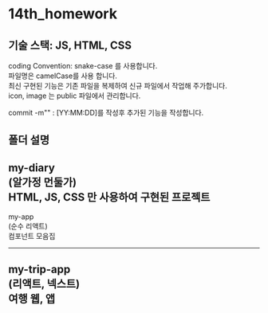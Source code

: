 # 14th_homework


기술 스택: JS, HTML, CSS
---
coding Convention: snake-case 를 사용합니다. <br/>
파일명은 camelCase를 사용 합니다. <br/>
최신 구현된 기능은 기존 파일을 복제하여 신규 파일에서 작업해 주가합니다. <br/>
icon, image 는 public 파일에서 관리합니다. <br/>

commit -m"" : [YY:MM:DD]를 작성후 추가된 기능을 작성합니다.<br/>




폴더 설명
---
my-diary <br/>
(알가정 먼둘가) <br/>
HTML, JS, CSS 만 사용하여 구현된 프로젝트 <br/>
---
my-app <br/>
(순수 리액트) <br/>
컴포넌트 모음집 <br/>
___ 
my-trip-app <br/>
(리액트, 넥스트)<br/>
여행 웹, 앱
---
